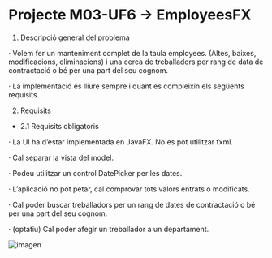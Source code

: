 # Projecte M03-UF6 → EmployeesFX
1. Descripció general del problema


· Volem fer un manteniment complet de la taula employees. (Altes, baixes, modificacions, eliminacions) i una cerca de treballadors per rang de data de contractació o bé per una part del seu cognom.

· La implementació és lliure sempre i quant es compleixin els següents requisits.

2. Requisits

- 2.1 Requisits obligatoris

· La UI ha d’estar implementada en JavaFX. No es pot utilitzar fxml.

· Cal separar la vista del model.

· Podeu utilitzar un control DatePicker per les dates.

· L’aplicació no pot petar, cal comprovar tots valors entrats o modificats.

· Cal poder buscar treballadors per un rang de dates de contractació o bé per una part del seu cognom.

· (optatiu) Cal poder afegir un treballador a un departament.

![imagen](https://user-images.githubusercontent.com/58809030/116812664-316ea400-ab50-11eb-87b9-ccded3a67ea6.png)

